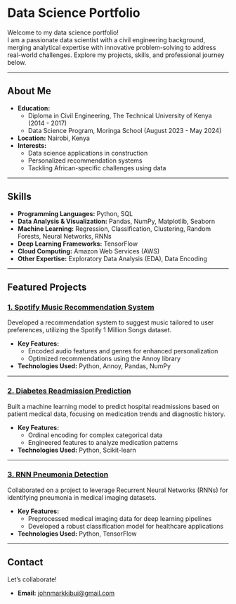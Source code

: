# Data Science Portfolio

Welcome to my data science portfolio!  
I am a passionate data scientist with a civil engineering background, merging analytical expertise with innovative problem-solving to address real-world challenges. Explore my projects, skills, and professional journey below.

---

## About Me

- **Education:**  
  - Diploma in Civil Engineering, The Technical University of Kenya (2014 - 2017)  
  - Data Science Program, Moringa School (August 2023 - May 2024)  
- **Location:** Nairobi, Kenya  
- **Interests:**  
  - Data science applications in construction  
  - Personalized recommendation systems  
  - Tackling African-specific challenges using data  

---

## Skills

- **Programming Languages:** Python, SQL  
- **Data Analysis & Visualization:** Pandas, NumPy, Matplotlib, Seaborn  
- **Machine Learning:** Regression, Classification, Clustering, Random Forests, Neural Networks, RNNs  
- **Deep Learning Frameworks:** TensorFlow  
- **Cloud Computing:** Amazon Web Services (AWS)  
- **Other Expertise:** Exploratory Data Analysis (EDA), Data Encoding  

---

## Featured Projects

### [1. Spotify Music Recommendation System](https://github.com/mark-kibui/Spotify_Recommendation)  
Developed a recommendation system to suggest music tailored to user preferences, utilizing the Spotify 1 Million Songs dataset.

- **Key Features:**  
  - Encoded audio features and genres for enhanced personalization  
  - Optimized recommendations using the Annoy library  
- **Technologies Used:** Python, Annoy, Pandas, NumPy  

---

### [2. Diabetes Readmission Prediction](https://github.com/mark-kibui/Diabetic-Patients-Readmission)  
Built a machine learning model to predict hospital readmissions based on patient medical data, focusing on medication trends and diagnostic history.  

- **Key Features:**  
  - Ordinal encoding for complex categorical data  
  - Engineered features to analyze medication patterns  
- **Technologies Used:** Python, Scikit-learn  

---

### [3. RNN Pneumonia Detection](https://github.com/mark-kibui/Phase-4-Project)  
Collaborated on a project to leverage Recurrent Neural Networks (RNNs) for identifying pneumonia in medical imaging datasets.  

- **Key Features:**  
  - Preprocessed medical imaging data for deep learning pipelines  
  - Developed a robust classification model for healthcare applications  
- **Technologies Used:** Python, TensorFlow  

---

## Contact

Let’s collaborate!  

- **Email:** [johnmarkkibui@gmail.com](mailto:johnmarkkibui@gmail.com) 